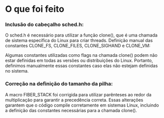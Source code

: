 # O que foi feito

### Inclusão do cabeçalho sched.h:

O sched.h é necessário para utilizar a função clone(), que é uma chamada de sistema específica do Linux para criar threads.
Definição manual das constantes CLONE_FS, CLONE_FILES, CLONE_SIGHAND e CLONE_VM:

Algumas constantes utilizadas como flags na chamada clone() podem não estar definidas em todas as versões ou distribuições do Linux. Portanto, definimos manualmente essas constantes caso elas não estejam definidas no sistema.

### Correção na definição do tamanho da pilha:

A macro FIBER_STACK foi corrigida para utilizar parênteses ao redor da multiplicação para garantir a precedência correta.
Essas alterações garantem que o código compile corretamente em sistemas Linux, incluindo a definição das constantes necessárias para a chamada clone().
